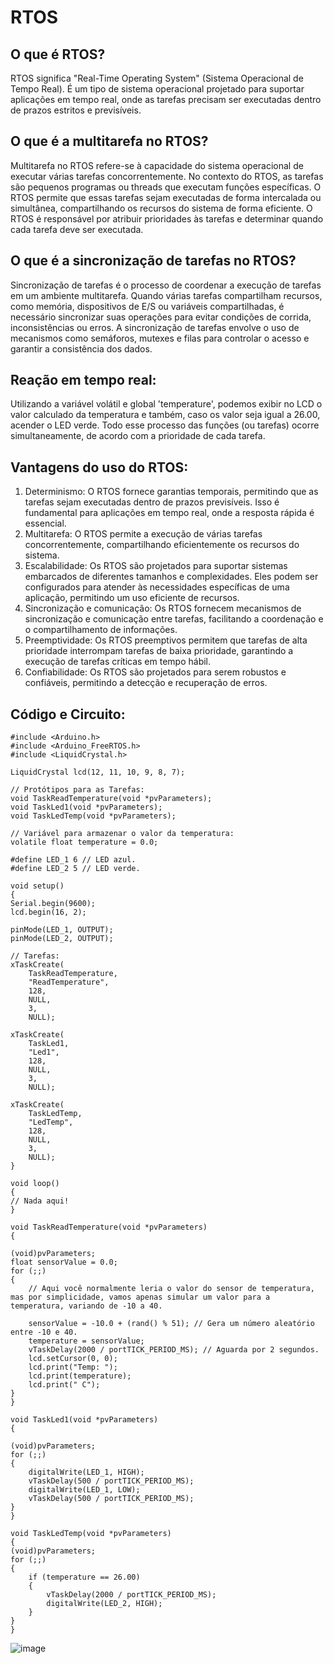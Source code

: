 <h1>RTOS</h1>

<h2>O que é RTOS?</h2>

<p>RTOS significa "Real-Time Operating System" (Sistema Operacional de Tempo Real). É um tipo de sistema operacional projetado para suportar aplicações em tempo real, onde as tarefas precisam ser executadas dentro de prazos estritos e previsíveis.

<h2>O que é a multitarefa no RTOS?</h2>

<p>Multitarefa no RTOS refere-se à capacidade do sistema operacional de executar várias tarefas concorrentemente. No contexto do RTOS, as tarefas são pequenos programas ou threads que executam funções específicas. O RTOS permite que essas tarefas sejam executadas de forma intercalada ou simultânea, compartilhando os recursos do sistema de forma eficiente. O RTOS é responsável por atribuir prioridades às tarefas e determinar quando cada tarefa deve ser executada.

<h2>O que é a sincronização de tarefas no RTOS?</h2>

<p>Sincronização de tarefas é o processo de coordenar a execução de tarefas em um ambiente multitarefa. Quando várias tarefas compartilham recursos, como memória, dispositivos de E/S ou variáveis compartilhadas, é necessário sincronizar suas operações para evitar condições de corrida, inconsistências ou erros. A sincronização de tarefas envolve o uso de mecanismos como semáforos, mutexes e filas para controlar o acesso e garantir a consistência dos dados.

<h2>Reação em tempo real:</h2>

<p>Utilizando a variável volátil e global 'temperature', podemos exibir no LCD o valor calculado da temperatura e também, caso os valor seja igual a 26.00, acender o LED verde. Todo esse processo das funções (ou tarefas) ocorre simultaneamente, de acordo com a prioridade de cada tarefa. 

<h2>Vantagens do uso do RTOS:</h2>

<ol>
<li>Determinismo: O RTOS fornece garantias temporais, permitindo que as tarefas sejam executadas dentro de prazos previsíveis. Isso é fundamental para aplicações em tempo real, onde a resposta rápida é essencial.</li>

<li>Multitarefa: O RTOS permite a execução de várias tarefas concorrentemente, compartilhando eficientemente os recursos do sistema.</li>

<li>Escalabilidade: Os RTOS são projetados para suportar sistemas embarcados de diferentes tamanhos e complexidades. Eles podem ser configurados para atender às necessidades específicas de uma aplicação, permitindo um uso eficiente de recursos.</li>

<li>Sincronização e comunicação: Os RTOS fornecem mecanismos de sincronização e comunicação entre tarefas, facilitando a coordenação e o compartilhamento de informações.</li>

<li>Preemptividade: Os RTOS preemptivos permitem que tarefas de alta prioridade interrompam tarefas de baixa prioridade, garantindo a execução de tarefas críticas em tempo hábil.</li>

<li>Confiabilidade: Os RTOS são projetados para serem robustos e confiáveis, permitindo a detecção e recuperação de erros.</li>
</ol>

<h2>Código e Circuito:</h2>

    #include <Arduino.h>
    #include <Arduino_FreeRTOS.h>
    #include <LiquidCrystal.h>

    LiquidCrystal lcd(12, 11, 10, 9, 8, 7);

    // Protótipos para as Tarefas:
    void TaskReadTemperature(void *pvParameters);
    void TaskLed1(void *pvParameters);
    void TaskLedTemp(void *pvParameters);

    // Variável para armazenar o valor da temperatura:
    volatile float temperature = 0.0;

    #define LED_1 6 // LED azul.
    #define LED_2 5 // LED verde. 

    void setup()
    {
    Serial.begin(9600);
    lcd.begin(16, 2);

    pinMode(LED_1, OUTPUT);
    pinMode(LED_2, OUTPUT);

    // Tarefas:
    xTaskCreate(
        TaskReadTemperature,
        "ReadTemperature",
        128,
        NULL,
        3,
        NULL);

    xTaskCreate(
        TaskLed1,
        "Led1",
        128,
        NULL,
        3,
        NULL);

    xTaskCreate(
        TaskLedTemp,
        "LedTemp",
        128,
        NULL,
        3,
        NULL);
    }

    void loop()
    {
    // Nada aqui!
    }

    void TaskReadTemperature(void *pvParameters)
    {

    (void)pvParameters;
    float sensorValue = 0.0;
    for (;;)
    {
        // Aqui você normalmente leria o valor do sensor de temperatura, mas por simplicidade, vamos apenas simular um valor para a temperatura, variando de -10 a 40.

        sensorValue = -10.0 + (rand() % 51); // Gera um número aleatório entre -10 e 40.
        temperature = sensorValue;
        vTaskDelay(2000 / portTICK_PERIOD_MS); // Aguarda por 2 segundos.
        lcd.setCursor(0, 0);
        lcd.print("Temp: ");
        lcd.print(temperature);
        lcd.print(" C");
    }
    }
  
    void TaskLed1(void *pvParameters)
    {

    (void)pvParameters;
    for (;;)
    {
        digitalWrite(LED_1, HIGH);
        vTaskDelay(500 / portTICK_PERIOD_MS);
        digitalWrite(LED_1, LOW);
        vTaskDelay(500 / portTICK_PERIOD_MS);
    }
    }

    void TaskLedTemp(void *pvParameters)
    {
    (void)pvParameters;
    for (;;)
    {
        if (temperature == 26.00)
        {
            vTaskDelay(2000 / portTICK_PERIOD_MS);
            digitalWrite(LED_2, HIGH);
        }
    }
    }

![image](https://github.com/MatheusChiapetti/RTOS/assets/110207330/2736a044-d050-47e1-8e7d-340928c914cd)
